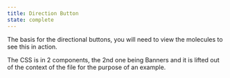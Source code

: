 ```yaml
---
title: Direction Button
state: complete
---
```

The basis for the directional buttons, you will need to view the molecules to see this in action.

The CSS is in 2 components, the 2nd one being Banners and it is lifted out of the context of the file for the purpose of an example.
